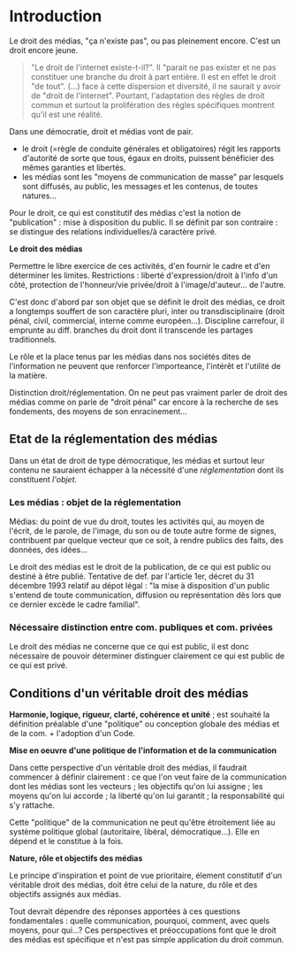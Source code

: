 # Introduction

Le droit des médias, "ça n'existe pas", ou pas pleinement encore. C'est un droit encore jeune.

> "Le droit de l'internet existe-t-il?". Il "parait ne pas exister et ne pas constituer une branche du droit à part entière. Il est en effet le droit "de tout". \(...\) face à cette dispersion et diversité, il ne saurait y avoir de "droit de l'internet". Pourtant, l'adaptation des règles de droit commun et surtout la prolifération des règles spécifiques montrent qu'il est une réalité.

Dans une démocratie, droit et médias vont de pair.

* le droit \(=règle de conduite générales et obligatoires\) régit les rapports d'autorité de sorte que tous, égaux en droits, puissent bénéficier des mêmes garanties et libertés. 
* les médias sont les "moyens de communication de masse" par lesquels sont diffusés, au public, les messages et les contenus, de toutes natures...

Pour le droit, ce qui est constitutif des médias c'est la notion de "publication" : mise à disposition du public. Il se définit par son contraire : se distingue des relations individuelles/à caractère privé.

**Le droit des médias**

Permettre le libre exercice de ces activités, d'en fournir le cadre et d'en déterminer les limites. Restrictions : liberté d'expression/droit à l'info d'un côté, protection de l'honneur/vie privée/droit à l'image/d'auteur... de l'autre.

C'est donc d'abord par son objet que se définit le droit des médias, ce droit a longtemps souffert de son caractère pluri, inter ou transdisciplinaire \(droit pénal, civil, commercial, interne comme européen...\). Discipline carrefour, il emprunte au diff. branches du droit dont il transcende les partages traditionnels.

Le rôle et la place tenus par les médias dans nos sociétés dites de l'information ne peuvent que renforcer l'importeance, l'intérêt et l'utilité de la matière.

Distinction droit/réglementation. On ne peut pas vraiment parler de droit des médias comme on parle de "droit pénal" car encore à la recherche de ses fondements, des moyens de son enracinement...

## Etat de la réglementation des médias

Dans un état de droit de type démocratique, les médias et surtout leur contenu ne sauraient échapper à la nécessité d'une _réglementation_ dont ils constituent _l'objet_.

### Les médias : objet de la réglementation

Médias: du point de vue du droit, toutes les activités qui, au moyen de l'écrit, de le parole, de l'image, du son ou de toute autre forme de signes, contribuent par quelque vecteur que ce soit, à rendre publics des faits, des données, des idées...

Le droit des médias est le droit de la publication, de ce qui est public ou destiné à être publié. Tentative de def. par l'article 1er, décret du 31 décembre 1993 relatif au dépot légal : "la mise à disposition d'un public s'entend de toute communication, diffusion ou représentation dès lors que ce dernier excède le cadre familial".

### Nécessaire distinction entre com. publiques et com. privées

Le droit des médias ne concerne que ce qui est public, il est donc nécessaire de pouvoir déterminer distinguer clairement ce qui est public de ce qui est privé.

## Conditions d'un véritable droit des médias

**Harmonie, logique, rigueur, clarté, cohérence et unité** ; est souhaité la définition préalable d'une "politique" ou conception globale des médias et de la com. + l'adoption d'un Code.

**Mise en oeuvre d'une politique de l'information et de la communication**

Dans cette perspective d'un véritable droit des médias, il faudrait commencer à définir clairement : ce que l'on veut faire de la communication dont les médias sont les vecteurs ; les objectifs qu'on lui assigne ; les moyens qu'on lui accorde ; la liberté qu'on lui garantit ; la responsabilité qui s'y rattache.

Cette "politique" de la communication ne peut qu'être étroitement liée au système politique global \(autoritaire, libéral, démocratique...\). Elle en dépend et le constitue à la fois.

**Nature, rôle et objectifs des médias**

Le principe d'inspiration et point de vue prioritaire, élement constitutif d'un véritable droit des médias, doit être celui de la nature, du rôle et des objectifs assignés aux médias.

Tout devrait dépendre des réponses apportées à ces questions fondamentales : quelle communication, pourquoi, comment, avec quels moyens, pour qui...? Ces perspectives et préoccupations font que le droit des médias est spécifique et n'est pas simple application du droit commun.













